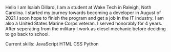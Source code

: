 Hello I am Isaiah Dillard,
  I am a student at Wake Tech in Raleigh, Noth Carolina. I started my journey towards becoming a developer in August of 2021.I soon hope to finish the program and get a job in the IT industry. I am also a United States Marine Corps veteran. I served honorably for 4 years. After seperating from the military I work as diesel mechanic before deciding to go back to school.  

Current skills:
JavaScript
HTML
CSS
Python
